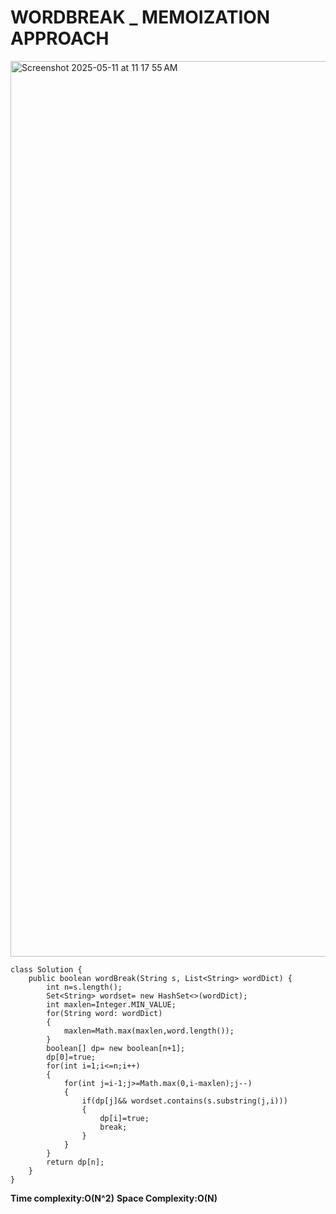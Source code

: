 # WORDBREAK _ MEMOIZATION APPROACH

<img width="1433" alt="Screenshot 2025-05-11 at 11 17 55 AM" src="https://github.com/user-attachments/assets/e9ac2a3d-140e-42b5-889d-cfaf33b9b836" />





```
class Solution {
    public boolean wordBreak(String s, List<String> wordDict) {
        int n=s.length();
        Set<String> wordset= new HashSet<>(wordDict);
        int maxlen=Integer.MIN_VALUE;
        for(String word: wordDict)
        {
            maxlen=Math.max(maxlen,word.length());
        }
        boolean[] dp= new boolean[n+1];
        dp[0]=true;
        for(int i=1;i<=n;i++)
        {
            for(int j=i-1;j>=Math.max(0,i-maxlen);j--)
            {
                if(dp[j]&& wordset.contains(s.substring(j,i)))
                {
                    dp[i]=true;
                    break;
                }
            }
        }
        return dp[n];
    }
}
```

**Time complexity:O(N^2)**
**Space Complexity:O(N)**
